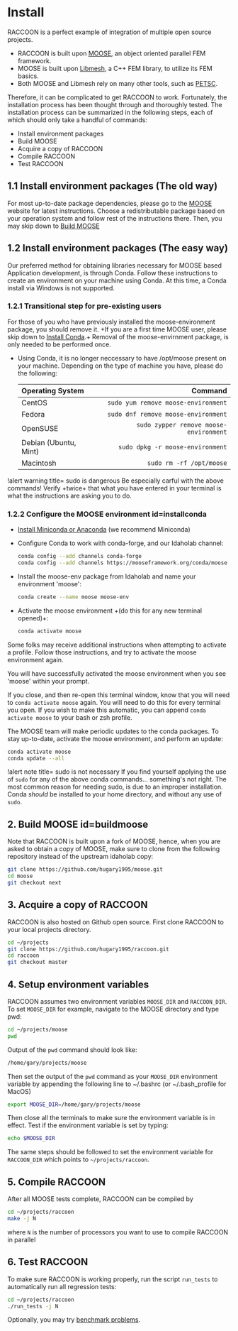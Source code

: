 # Install

RACCOON is a perfect example of integration of multiple open source projects.

- RACCOON is built upon [MOOSE](https://mooseframework.inl.gov/), an object oriented parallel FEM framework.
- MOOSE is built upon [Libmesh](http://libmesh.github.io/), a C++ FEM library, to utilize its FEM basics.
- Both MOOSE and Libmesh rely on many other tools, such as [PETSC](https://www.mcs.anl.gov/petsc/).

Therefore, it can be complicated to get RACCOON to work. Fortunately, the installation process
has been thought through and thoroughly tested. The installation process can be summarized in the following steps,
each of which should only take a handful of commands:

- Install environment packages
- Build MOOSE
- Acquire a copy of RACCOON
- Compile RACCOON
- Test RACCOON

## 1.1 Install environment packages (The old way)

For most up-to-date package dependencies, please go to the [MOOSE](https://mooseframework.inl.gov/getting_started/index.html) website for latest instructions.
Choose a redistributable package based on your operation system and follow rest of the instructions there. Then, you may skip down to [Build MOOSE](install/index.md#buildmoose)

## 1.2 Install environment packages (The easy way)

Our preferred method for obtaining libraries necessary for MOOSE based Application development, is through Conda. Follow these instructions to create an environment on your machine using Conda. At this time, a Conda install via Windows is not supported.

### 1.2.1 Transitional step for pre-existing users

For those of you who have previously installed the moose-environment package, you should remove it. +If you are a first time MOOSE user, please skip down to [Install Conda](install/index.md#installconda).+ Removal of the moose-envirnment package, is only needed to be performed once.

- Using Conda, it is no longer neccessary to have /opt/moose present on your machine. Depending on the type of machine you have, please do the following:

  | Operating System | Command |
  | :- | -: |
  | CentOS | `sudo yum remove moose-environment` |
  | Fedora | `sudo dnf remove moose-environment` |
  | OpenSUSE | `sudo zypper remove moose-environment` |
  | Debian (Ubuntu, Mint) | `sudo dpkg -r moose-environment` |
  | Macintosh | `sudo rm -rf /opt/moose` |

!alert warning title= sudo is dangerous
Be especially carful with the above commands! Verify +twice+ that what you have entered in your terminal is what the instructions are asking you to do.

### 1.2.2 Configure the MOOSE environment id=installconda

- [Install Miniconda or Anaconda](https://docs.conda.io/projects/conda/en/latest/user-guide/install/index.html) (we recommend Miniconda)

- Configure Conda to work with conda-forge, and our Idaholab channel:

  ```bash
  conda config --add channels conda-forge
  conda config --add channels https://mooseframework.org/conda/moose
  ```

- Install the moose-env package from Idaholab and name your environment 'moose':

  ```bash
  conda create --name moose moose-env
  ```

- Activate the moose environment +(do this for any new terminal opened)+:

  ```bash
  conda activate moose
  ```

Some folks may receive additional instructions when attempting to activate a profile. Follow those instructions, and try to activate the moose environment again.

You will have successfully activated the moose environment when you see 'moose' within your prompt.

If you close, and then re-open this terminal window, know that you will need to `conda activate moose` again. You will need to do this for every terminal you open. If you wish to make this automatic, you can append `conda activate moose` to your bash or zsh profile.

The MOOSE team will make periodic updates to the conda packages. To stay up-to-date, activate the moose environment, and perform an update:

```bash
conda activate moose
conda update --all
```

!alert note title= sudo is not necessary
If you find yourself applying the use of `sudo` for any of the above conda commands... something's not right. The most common reason for needing sudo, is due to an improper installation. Conda *should* be installed to your home directory, and without any use of `sudo`.

## 2. Build MOOSE id=buildmoose

Note that RACCOON is built upon a fork of MOOSE, hence, when you are asked to obtain a copy of MOOSE, make sure to clone from the following repository instead of the upstream idaholab copy:

```bash
git clone https://github.com/hugary1995/moose.git
cd moose
git checkout next
```

## 3. Acquire a copy of RACCOON

RACCOON is also hosted on Github open source. First clone RACCOON to your local projects directory.

```bash
cd ~/projects
git clone https://github.com/hugary1995/raccoon.git
cd raccoon
git checkout master
```

## 4. Setup environment variables

RACCOON assumes two environment variables `MOOSE_DIR` and `RACCOON_DIR`. To set `MOOSE_DIR` for example, navigate to the MOOSE directory and type pwd:

```bash
cd ~/projects/moose
pwd
```

Output of the `pwd` command should look like:

```bash
/home/gary/projects/moose
```

Then set the output of the `pwd` command as your `MOOSE_DIR` environment variable by appending the following line to ~/.bashrc (or ~/.bash_profile for MacOS)

```bash
export MOOSE_DIR=/home/gary/projects/moose
```

Then close all the terminals to make sure the environment variable is in effect. Test if the environment variable is set by typing:

```bash
echo $MOOSE_DIR
```

The same steps should be followed to set the environment variable for `RACCOON_DIR` which points to `~/projects/raccoon`.

## 5. Compile RACCOON

After all MOOSE tests complete, RACCOON can be compiled by

```bash
cd ~/projects/raccoon
make -j N
```

where `N` is the number of processors you want to use to compile RACCOON in parallel

## 6. Test RACCOON

To make sure RACCOON is working properly, run the script `run_tests` to automatically run all regression tests:

```bash
cd ~/projects/raccoon
./run_tests -j N
```

Optionally, you may try [benchmark problems](benchmarks/index.md).
